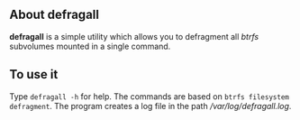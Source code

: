 ## About **defragall**
**defragall** is a simple utility which allows you to defragment all _btrfs_ subvolumes mounted in a single command.

## To use it
Type `defragall -h` for help. The commands are based on `btrfs filesystem defragment`. The program creates a log file in the path _/var/log/defragall.log_.
